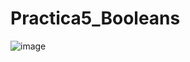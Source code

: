 # Practica5_Booleans

![image](https://github.com/user-attachments/assets/320fec0a-f349-41dc-9fff-9481a812b09f) 
